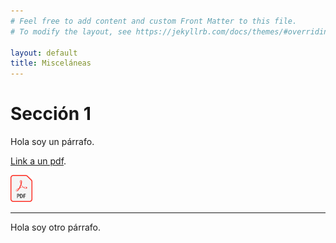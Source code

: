 ```yaml
---
# Feel free to add content and custom Front Matter to this file.
# To modify the layout, see https://jekyllrb.com/docs/themes/#overriding-theme-defaults

layout: default
title: Misceláneas
---
```


# Sección 1

Hola soy un párrafo. 

[Link a un pdf](ejemplo.pdf).

<a href="recursos/ejemplo.pdf">
<img src="imagenes/logo_pdf.png" width="35pt"/>
</a>

---

Hola soy otro párrafo.